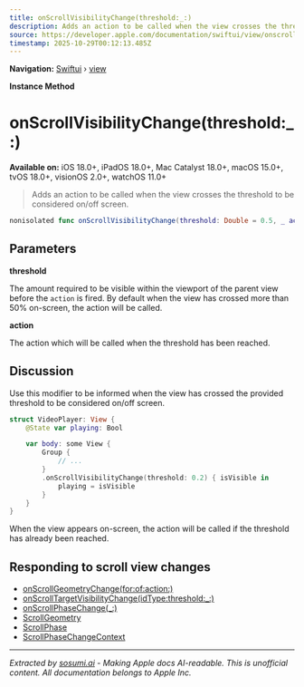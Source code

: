 ```yaml
---
title: onScrollVisibilityChange(threshold:_:)
description: Adds an action to be called when the view crosses the threshold to be considered on/off screen.
source: https://developer.apple.com/documentation/swiftui/view/onscrollvisibilitychange(threshold:_:)
timestamp: 2025-10-29T00:12:13.485Z
---
```


**Navigation:** [Swiftui](/documentation/swiftui) › [view](/documentation/swiftui/view)

**Instance Method**

# onScrollVisibilityChange(threshold:_:)

**Available on:** iOS 18.0+, iPadOS 18.0+, Mac Catalyst 18.0+, macOS 15.0+, tvOS 18.0+, visionOS 2.0+, watchOS 11.0+

> Adds an action to be called when the view crosses the threshold to be considered on/off screen.

```swift
nonisolated func onScrollVisibilityChange(threshold: Double = 0.5, _ action: @escaping (Bool) -> Void) -> some View
```

## Parameters

**threshold**

The amount required to be visible within the viewport of the parent view before the `action` is fired. By default when the view has crossed more than 50% on-screen, the action will be called.



**action**

The action which will be called when the threshold has been reached.



## Discussion

Use this modifier to be informed when the view has crossed the provided threshold to be considered on/off screen.

```swift
struct VideoPlayer: View {
    @State var playing: Bool

    var body: some View {
        Group {
            // ...
        }
        .onScrollVisibilityChange(threshold: 0.2) { isVisible in
            playing = isVisible
        }
    }
}
```

When the view appears on-screen, the action will be called if the threshold has already been reached.

## Responding to scroll view changes

- [onScrollGeometryChange(for:of:action:)](/documentation/swiftui/view/onscrollgeometrychange(for:of:action:))
- [onScrollTargetVisibilityChange(idType:threshold:_:)](/documentation/swiftui/view/onscrolltargetvisibilitychange(idtype:threshold:_:))
- [onScrollPhaseChange(_:)](/documentation/swiftui/view/onscrollphasechange(_:))
- [ScrollGeometry](/documentation/swiftui/scrollgeometry)
- [ScrollPhase](/documentation/swiftui/scrollphase)
- [ScrollPhaseChangeContext](/documentation/swiftui/scrollphasechangecontext)

---

*Extracted by [sosumi.ai](https://sosumi.ai) - Making Apple docs AI-readable.*
*This is unofficial content. All documentation belongs to Apple Inc.*
